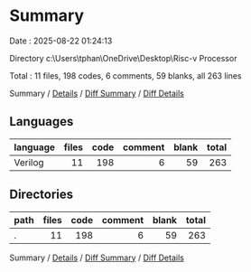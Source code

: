 # Summary

Date : 2025-08-22 01:24:13

Directory c:\\Users\\tphan\\OneDrive\\Desktop\\Risc-v Processor

Total : 11 files,  198 codes, 6 comments, 59 blanks, all 263 lines

Summary / [Details](details.md) / [Diff Summary](diff.md) / [Diff Details](diff-details.md)

## Languages
| language | files | code | comment | blank | total |
| :--- | ---: | ---: | ---: | ---: | ---: |
| Verilog | 11 | 198 | 6 | 59 | 263 |

## Directories
| path | files | code | comment | blank | total |
| :--- | ---: | ---: | ---: | ---: | ---: |
| . | 11 | 198 | 6 | 59 | 263 |

Summary / [Details](details.md) / [Diff Summary](diff.md) / [Diff Details](diff-details.md)
